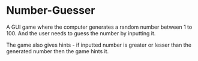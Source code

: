# Number-Guesser
A GUI game where the computer generates a random number between 1 to 100. And the user needs to guess the number by inputting it.

The game also gives hints - if inputted number is greater or lesser than the generated number then the game hints it.
